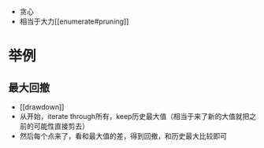 - 贪心
- 相当于大力[[enumerate#pruning]]
# 举例
## 最大回撤
- [[drawdown]]
- 从开始，iterate through所有，keep历史最大值（相当于来了新的大值就把之前的可能性直接剪去）
- 然后每个点来了，看和最大值的差，得到回撤，和历史最大比较即可